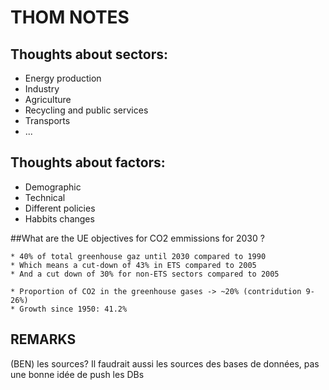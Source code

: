 # THOM NOTES
## Thoughts about sectors:

* Energy production
* Industry
* Agriculture 
* Recycling and public services
* Transports
* ...


## Thoughts about factors:
* Demographic
* Technical
* Different policies 
* Habbits changes



##What are the UE objectives for CO2 emmissions for 2030 ?

	* 40% of total greenhouse gaz until 2030 compared to 1990
	* Which means a cut-down of 43% in ETS compared to 2005
	* And a cut down of 30% for non-ETS sectors compared to 2005

	* Proportion of CO2 in the greenhouse gases -> ~20% (contridution 9-26%)
	* Growth since 1950: 41.2%

## REMARKS
(BEN) les sources? Il faudrait aussi les sources des bases de données, pas une bonne idée de push les DBs